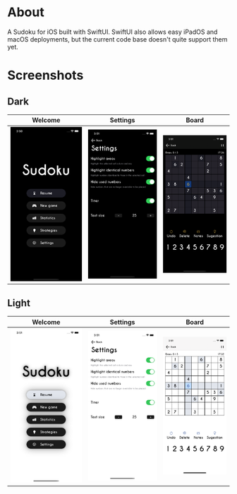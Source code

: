 # About

A Sudoku for iOS built with SwiftUI. SwiftUI also allows easy iPadOS and macOS deployments, but the current code base doesn't quite support them yet.

# Screenshots

## Dark
| **Welcome** | **Settings** | **Board** |
|:---:|:---:|:---:|
| [![Welcome](demo/dark/home.png)](demo/dark/home.png) | [![Settings](demo/dark/settings.png)](demo/dark/settings.png) | [![Board](demo/dark/board.png)](demo/dark/board.png) |

## Light
| **Welcome** | **Settings** | **Board** |
|:---:|:---:|:---:|
| [![Welcome](demo/light/home.png)](demo/light/home.png) | [![Settings](demo/light/settings.png)](demo/light/settings.png) | [![Board](demo/light/board.png)](demo/light/board.png) |
